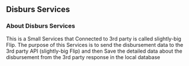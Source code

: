 ## Disburs Services

### About Disburs Services
This is a Small Services that Connected to 3rd party is called slightly-big Flip.
The purpose of this Services is to  send the disbursement data to the 3rd party API (slightly-big Flip)
and then Save the detailed data about the disbursement from the 3rd party response in the local database